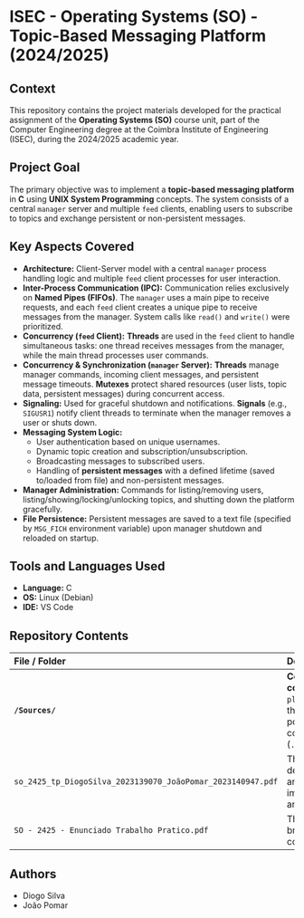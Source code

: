 # ISEC - Operating Systems (SO) - Topic-Based Messaging Platform (2024/2025)

## Context

This repository contains the project materials developed for the practical assignment of the **Operating Systems (SO)** course unit, part of the Computer Engineering degree at the Coimbra Institute of Engineering (ISEC), during the 2024/2025 academic year.

## Project Goal

The primary objective was to implement a **topic-based messaging platform** in **C** using **UNIX System Programming** concepts. The system consists of a central `manager` server and multiple `feed` clients, enabling users to subscribe to topics and exchange persistent or non-persistent messages.

## Key Aspects Covered

* **Architecture:** Client-Server model with a central `manager` process handling logic and multiple `feed` client processes for user interaction.
* **Inter-Process Communication (IPC):** Communication relies exclusively on **Named Pipes (FIFOs)**. The `manager` uses a main pipe to receive requests, and each `feed` client creates a unique pipe to receive messages from the manager. System calls like `read()` and `write()` were prioritized.
* **Concurrency (`feed` Client):** **Threads** are used in the `feed` client to handle simultaneous tasks: one thread receives messages from the manager, while the main thread processes user commands.
* **Concurrency & Synchronization (`manager` Server):** **Threads** manage manager commands, incoming client messages, and persistent message timeouts. **Mutexes** protect shared resources (user lists, topic data, persistent messages) during concurrent access.
* **Signaling:** Used for graceful shutdown and notifications. **Signals** (e.g., `SIGUSR1`) notify client threads to terminate when the manager removes a user or shuts down.
* **Messaging System Logic:**
    * User authentication based on unique usernames.
    * Dynamic topic creation and subscription/unsubscription.
    * Broadcasting messages to subscribed users.
    * Handling of **persistent messages** with a defined lifetime (saved to/loaded from file) and non-persistent messages.
* **Manager Administration:** Commands for listing/removing users, listing/showing/locking/unlocking topics, and shutting down the platform gracefully.
* **File Persistence:** Persistent messages are saved to a text file (specified by `MSG_FICH` environment variable) upon manager shutdown and reloaded on startup.

## Tools and Languages Used

* **Language:** C
* **OS:** Linux (Debian)
* **IDE:** VS Code

## Repository Contents

| File / Folder                     | Description                                                                                                                              |
| :-------------------------------- | :--------------------------------------------------------------------------------------------------------------------------------------- |
| **`/Sources/`** | **Contains all C source code** (`feed`, `manager`, `plataforma_mensagens.h`), the `makefile`, and potentially IDE configuration folders (`.vscode`). |
| `so_2425_tp_DiogoSilva_2023139070_JoãoPomar_2023140947.pdf` | The final project report detailing the architecture, implementation choices, and challenges.                                |
| `SO - 2425 - Enunciado Trabalho Pratico.pdf` | The original assignment brief (Enunciado) for the course unit.                                                            |

## Authors

* Diogo Silva
* João Pomar
